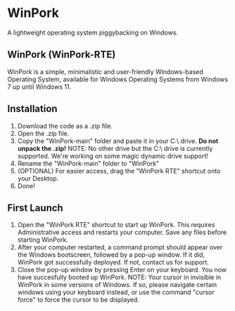 # WinPork
 A lightweight operating system piggybacking on Windows.
## WinPork (WinPork-RTE)
 WinPork is a simple, minimalistic and user-friendly Windows-based Operating System, available for Windows Operating Systems from Windows 7 up until Windows 11.

## Installation
1. Download the code as a .zip file.
2. Open the .zip file. 
3. Copy the "WinPork-main" folder and paste it in your C:\ drive. **Do not unpack the .zip!**
NOTE: No other drive but the C:\ drive is currently supported. We're working on some magic dynamic drive support!
4. Rename the "WinPork-main" folder to "WinPork"
5. (OPTIONAL) For easier access, drag the "WinPork RTE" shortcut onto your Desktop.
6. Done!

## First Launch
1. Open the "WinPork RTE" shortcut to start up WinPork. This requires Administrative access and restarts your computer. Save any files before starting WinPork.
2. After your computer restarted, a command prompt should appear over the Windows bootscreen, followed by a pop-up window. If it did, WinPork got successfully deployed. If not, contact us for support.
3. Close the pop-up window by pressing Enter on your keyboard. You now have succesfully booted up WinPork.
NOTE: Your cursor in invisible in WinPork in some versions of Windows. If so, please navigate certain windows using your keyboard instead, or use the command "cursor force" to force the cursor to be displayed.
